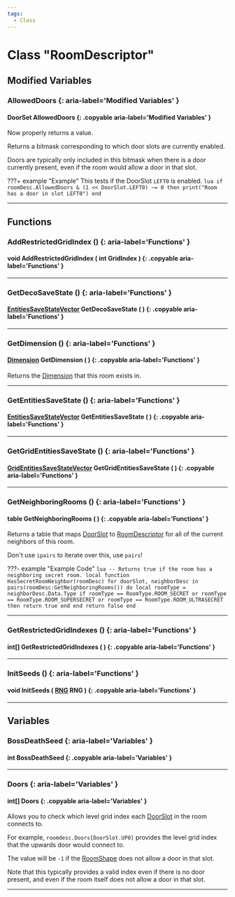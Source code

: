 ```yaml
---
tags:
  - Class
---
```

# Class "RoomDescriptor"

## Modified Variables

### AllowedDoors {: aria-label='Modified Variables' }
#### DoorSet AllowedDoors {: .copyable aria-label='Modified Variables' }
Now properly returns a value.

Returns a bitmask corresponding to which door slots are currently enabled.

Doors are typically only included in this bitmask when there is a door currently present, even if the room would allow a door in that slot.

???+ example "Example"
    This tests if the DoorSlot `LEFT0` is enabled.
    ```lua
    if roomDesc.AllowedDoors & (1 << DoorSlot.LEFT0) ~= 0 then
        print("Room has a door in slot LEFT0")
    end
    ```

___

## Functions

### AddRestrictedGridIndex () {: aria-label='Functions' }
#### void AddRestrictedGridIndex ( int GridIndex ) {: .copyable aria-label='Functions' }

___
### GetDecoSaveState () {: aria-label='Functions' }
#### [EntitiesSaveStateVector](EntitiesSaveStateVector.md) GetDecoSaveState ( ) {: .copyable aria-label='Functions' }

___
### GetDimension () {: aria-label='Functions' }
#### [Dimension](https://wofsauge.github.io/IsaacDocs/rep/enums/Dimension.html) GetDimension ( ) {: .copyable aria-label='Functions' }
Returns the [Dimension](enums/Dimension.md) that this room exists in.

___
### GetEntitiesSaveState () {: aria-label='Functions' }
#### [EntitiesSaveStateVector](EntitiesSaveStateVector.md) GetEntitiesSaveState ( ) {: .copyable aria-label='Functions' }

___
### GetGridEntitiesSaveState () {: aria-label='Functions' }
#### [GridEntitiesSaveStateVector](GridEntitiesSaveStateVector.md) GetGridEntitiesSaveState ( ) {: .copyable aria-label='Functions' }

___
### GetNeighboringRooms () {: aria-label='Functions' }
#### table GetNeighboringRooms ( ) {: .copyable aria-label='Functions' }
Returns a table that maps [DoorSlot](https://wofsauge.github.io/IsaacDocs/rep/enums/DoorSlot.html) to [RoomDescriptor](https://wofsauge.github.io/IsaacDocs/rep/RoomDescriptor.html) for all of the current neighbors of this room.

Don't use `ipairs` to iterate over this, use `pairs`!

???- example "Example Code"
	```lua
	-- Returns true if the room has a neighboring secret room.
	local function HasSecretRoomNeighbor(roomDesc)
		for doorSlot, neighborDesc in pairs(roomDesc:GetNeighboringRooms()) do
			local roomType = neighborDesc.Data.Type
			if roomType == RoomType.ROOM_SECRET or roomType == RoomType.ROOM_SUPERSECRET or roomType == RoomType.ROOM_ULTRASECRET then
				return true
			end
		end
		return false
	end
	```

___
### GetRestrictedGridIndexes () {: aria-label='Functions' }
#### int[] GetRestrictedGridIndexes ( ) {: .copyable aria-label='Functions' }

___
### InitSeeds () {: aria-label='Functions' }
#### void InitSeeds ( [RNG](RNG.md) RNG ) {: .copyable aria-label='Functions' }

___

## Variables

### BossDeathSeed {: aria-label='Variables' }
#### int BossDeathSeed {: .copyable aria-label='Variables' }

___
### Doors {: aria-label='Variables' }
#### int[] Doors {: .copyable aria-label='Variables' }
Allows you to check which level grid index each [DoorSlot](https://wofsauge.github.io/IsaacDocs/rep/enums/DoorSlot.html) in the room connects to.

For example, `roomdesc.Doors[DoorSlot.UP0]` provides the level grid index that the upwards door would connect to.

The value will be `-1` if the [RoomShape](https://wofsauge.github.io/IsaacDocs/rep/enums/RoomShape.html) does not allow a door in that slot.

Note that this typically provides a valid index even if there is no door present, and even if the room itself does not allow a door in that slot.

___
